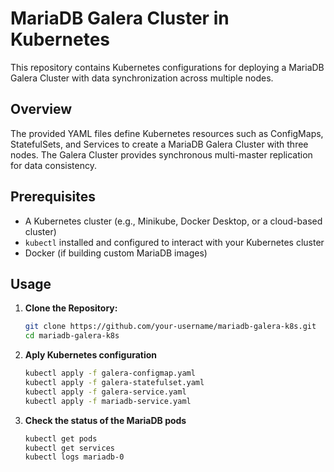 # MariaDB Galera Cluster in Kubernetes

This repository contains Kubernetes configurations for deploying a MariaDB Galera Cluster with data synchronization across multiple nodes.

## Overview

The provided YAML files define Kubernetes resources such as ConfigMaps, StatefulSets, and Services to create a MariaDB Galera Cluster with three nodes. The Galera Cluster provides synchronous multi-master replication for data consistency.

## Prerequisites

- A Kubernetes cluster (e.g., Minikube, Docker Desktop, or a cloud-based cluster)
- `kubectl` installed and configured to interact with your Kubernetes cluster
- Docker (if building custom MariaDB images)

## Usage

1. **Clone the Repository:**

   ```bash
   git clone https://github.com/your-username/mariadb-galera-k8s.git
   cd mariadb-galera-k8s

2. **Aply Kubernetes configuration**

   ```bash
   kubectl apply -f galera-configmap.yaml
   kubectl apply -f galera-statefulset.yaml
   kubectl apply -f galera-service.yaml
   kubectl apply -f mariadb-service.yaml
3. **Check the status of the MariaDB pods**
   ```bash
   kubectl get pods
   kubectl get services
   kubectl logs mariadb-0
   

